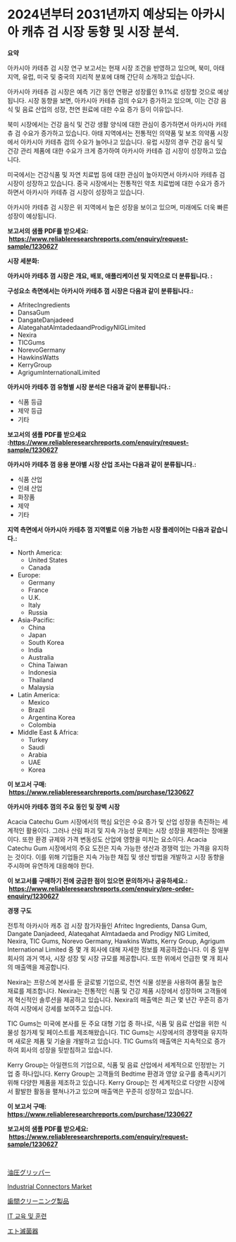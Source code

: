 <p><h1>2024년부터 2031년까지 예상되는 아카시아 캐츄 검 시장 동향 및 시장 분석.</h1></p><p><strong>요약</strong></p>
<p><p>아카시아 카테츄 검 시장 연구 보고서는 현재 시장 조건을 반영하고 있으며, 북미, 아태 지역, 유럽, 미국 및 중국의 지리적 분포에 대해 간단히 소개하고 있습니다. </p><p>아카시아 카테츄 검 시장은 예측 기간 동안 연평균 성장률인 9.1%로 성장할 것으로 예상됩니다. 시장 동향을 보면, 아카시아 카테츄 검의 수요가 증가하고 있으며, 이는 건강 음식 및 음료 산업의 성장, 천연 원료에 대한 수요 증가 등이 이유입니다.</p><p>북미 시장에서는 건강 음식 및 건강 생활 양식에 대한 관심이 증가하면서 아카시아 카테츄 검 수요가 증가하고 있습니다. 아태 지역에서는 전통적인 의약품 및 보조 의약품 시장에서 아카시아 카테츄 검의 수요가 늘어나고 있습니다. 유럽 시장의 경우 건강 음식 및 건강 관리 제품에 대한 수요가 크게 증가하여 아카시아 카테츄 검 시장이 성장하고 있습니다. </p><p>미국에서는 건강식품 및 자연 치료법 등에 대한 관심이 높아지면서 아카시아 카테츄 검 시장이 성장하고 있습니다. 중국 시장에서는 전통적인 약초 치료법에 대한 수요가 증가하면서 아카시아 카테츄 검 시장이 성장하고 있습니다.</p><p>아카시아 카테츄 검 시장은 위 지역에서 높은 성장을 보이고 있으며, 미래에도 더욱 빠른 성장이 예상됩니다.</p></p>
<p><strong>보고서의 샘플 PDF를 받으세요: &nbsp;<a href="https://www.reliableresearchreports.com/enquiry/request-sample/1230627">https://www.reliableresearchreports.com/enquiry/request-sample/1230627</a></strong></p>
<p><strong>시장 세분화:</strong></p>
<p><strong> 아카시아 카테추 껌 시장은 개요, 배포, 애플리케이션 및 지역으로 더 분류됩니다. :</strong></p>
<p><strong>구성요소 측면에서는 아카시아 카테추 껌 시장은 다음과 같이 분류됩니다.:</strong></p>
<p><ul><li>AfritecIngredients</li><li>DansaGum</li><li>DangateDanjadeed</li><li>AlategahatAlmtadedaandProdigyNIGLimited</li><li>Nexira</li><li>TICGums</li><li>NorevoGermany</li><li>HawkinsWatts</li><li>KerryGroup</li><li>AgrigumInternationalLimited</li></ul></p>
<p><strong> 아카시아 카테추 껌 유형별 시장 분석은 다음과 같이 분류됩니다.:</strong></p>
<p><ul><li>식품 등급</li><li>제약 등급</li><li>기타</li></ul></p>
<p><strong>보고서의 샘플 PDF를 받으세요 :<a href="https://www.reliableresearchreports.com/enquiry/request-sample/1230627">https://www.reliableresearchreports.com/enquiry/request-sample/1230627</a></strong></p>
<p><strong> 아카시아 카테추 껌 응용 분야별 시장 산업 조사는 다음과 같이 분류됩니다.:</strong></p>
<p><ul><li>식품 산업</li><li>인쇄 산업</li><li>화장품</li><li>제약</li><li>기타</li></ul></p>
<p><strong>지역 측면에서 아카시아 카테추 껌 지역별로 이용 가능한 시장 플레이어는 다음과 같습니다.:</strong></p>
<p><ul>
    <li>
        North America:
        <ul>
            <li>United States</li>
            <li>Canada</li>
        </ul>
    </li>
    <li>
        Europe:
        <ul>
            <li>Germany</li>
            <li>France</li>
            <li>U.K.</li>
            <li>Italy</li>
            <li>Russia</li>
        </ul>
    </li>
    <li>
        Asia-Pacific:
        <ul>
            <li>China</li>
            <li>Japan</li>
            <li>South Korea</li>
            <li>India</li>
            <li>Australia</li>
            <li>China Taiwan</li>
            <li>Indonesia</li>
            <li>Thailand</li>
            <li>Malaysia</li>
        </ul>
    </li>
    <li>
        Latin America:
        <ul>
            <li>Mexico</li>
            <li>Brazil</li>
            <li>Argentina Korea</li>
            <li>Colombia</li>
        </ul>
    </li>
    <li>
        Middle East & Africa:
        <ul>
            <li>Turkey</li>
            <li>Saudi</li>
            <li>Arabia</li>
            <li>UAE</li>
            <li>Korea</li>
        </ul>
    </li>
    </ul></p>
<p><strong>이 보고서 구매: &nbsp;<a href="https://www.reliableresearchreports.com/purchase/1230627">https://www.reliableresearchreports.com/purchase/1230627</a></strong></p>
<p><strong>아카시아 카테추 껌의 주요 동인 및 장벽 시장</strong></p>
<p><p>Acacia Catechu Gum 시장에서의 핵심 요인은 수요 증가 및 산업 성장을 촉진하는 세계적인 활용이다. 그러나 산림 파괴 및 지속 가능성 문제는 시장 성장을 제한하는 장애물이다. 또한 환경 규제와 가격 변동성도 산업에 영향을 미치는 요소이다. Acacia Catechu Gum 시장에서의 주요 도전은 지속 가능한 생산과 경쟁력 있는 가격을 유지하는 것이다. 이를 위해 기업들은 지속 가능한 채집 및 생산 방법을 개발하고 시장 동향을 주시하며 유연하게 대응해야 한다.</p></p>
<p><strong>이 보고서를 구매하기 전에 궁금한 점이 있으면 문의하거나 공유하세요.: &nbsp;<a href="https://www.reliableresearchreports.com/enquiry/pre-order-enquiry/1230627">https://www.reliableresearchreports.com/enquiry/pre-order-enquiry/1230627</a></strong></p>
<p><strong>경쟁 구도</strong></p>
<p><p>전투적 아카시아 캐추 검 시장 참가자들인 Afritec Ingredients, Dansa Gum, Dangate Danjadeed, Alateqahat Almtadaeda and Prodigy NIG Limited, Nexira, TIC Gums, Norevo Germany, Hawkins Watts, Kerry Group, Agrigum International Limited 중 몇 개 회사에 대해 자세한 정보를 제공하겠습니다. 이 중 일부 회사의 과거 역사, 시장 성장 및 시장 규모를 제공합니다. 또한 위에서 언급한 몇 개 회사의 매출액을 제공합니다.</p><p>Nexira는 프랑스에 본사를 둔 글로벌 기업으로, 천연 식물 성분을 사용하여 품질 높은 재료를 제조합니다. Nexira는 전통적인 식품 및 건강 제품 시장에서 성장하며 고객들에게 혁신적인 솔루션을 제공하고 있습니다. Nexira의 매출액은 최근 몇 년간 꾸준히 증가하여 시장에서 강세를 보여주고 있습니다.</p><p>TIC Gums는 미국에 본사를 둔 주요 대형 기업 중 하나로, 식품 및 음료 산업을 위한 식물성 첨가제 및 페이스트를 제조해왔습니다. TIC Gums는 시장에서의 경쟁력을 유지하며 새로운 제품 및 기술을 개발하고 있습니다. TIC Gums의 매출액은 지속적으로 증가하여 회사의 성장을 뒷받침하고 있습니다.</p><p>Kerry Group는 아일랜드의 기업으로, 식품 및 음료 산업에서 세계적으로 인정받는 기업 중 하나입니다. Kerry Group는 고객들의 Bedtime 환경과 영양 요구를 충족시키기 위해 다양한 제품을 제조하고 있습니다. Kerry Group는 전 세계적으로 다양한 시장에서 활발한 활동을 펼쳐나가고 있으며 매출액은 꾸준히 성장하고 있습니다.</p></p>
<p><strong>이 보고서 구매: &nbsp; <a href="https://www.reliableresearchreports.com/purchase/1230627">https://www.reliableresearchreports.com/purchase/1230627</a></strong></p>
<p><strong>보고서의 샘플 PDF를 받으세요: &nbsp;<a href="https://www.reliableresearchreports.com/enquiry/request-sample/1230627">https://www.reliableresearchreports.com/enquiry/request-sample/1230627</a></strong><strong></strong></p>
<p>&nbsp;</p>
<p><p><a href="https://medium.com/@annchovey1988/%E6%AC%A1%E3%81%AE%E6%96%87%E7%AB%A0%E3%82%92%E6%97%A5%E6%9C%AC%E8%AA%9E%E3%81%AB%E7%BF%BB%E8%A8%B3%E3%81%97%E3%81%BE%E3%81%99-%E6%B2%B9%E5%9C%A7%E3%82%B0%E3%83%AA%E3%83%83%E3%83%91%E3%83%BC%E3%81%AE%E5%B8%82%E5%A0%B4%E3%82%B7%E3%82%A7%E3%82%A2%E3%81%AE%E9%80%B2%E5%8C%96%E3%81%A8%E5%B8%82%E5%A0%B4%E6%88%90%E9%95%B7%E3%83%88%E3%83%AC%E3%83%B3%E3%83%89-2024%E5%B9%B4-2031%E5%B9%B4-dbd38236e70d">油圧グリッパー</a></p><p><a href="https://view.publitas.com/reportprime-1/industrial-connectors-market-share-market-new-trends-analysis-report-by-type-by-application-by-end-use-by-region-and-segment-forecasts-2024-2031/">Industrial Connectors Market</a></p><p><a href="https://github.com/adcxff01450218/Market-Research-Report-List-1/blob/main/70615474085.md">歯間クリーニング製品</a></p><p><a href="https://medium.com/@brisamorar2023/it-%EA%B5%90%EC%9C%A1-%EB%B0%8F-%ED%9B%88%EB%A0%A8-%EC%8B%9C%EC%9E%A5-%EA%B7%9C%EB%AA%A8-%EC%8B%9C%EC%9E%A5-%EC%A0%84%EB%A7%9D-%EB%B0%8F-%EC%8B%9C%EC%9E%A5-%EC%98%88%EC%B8%A1-2024%EB%85%84%EB%B6%80%ED%84%B0-2031%EB%85%84%EA%B9%8C%EC%A7%80-4c8fbcb3742c">IT 교육 및 훈련</a></p><p><a href="https://medium.com/@logaolloway76845/eto%E3%82%B9%E3%83%86%E3%83%AA%E3%83%A9%E3%82%A4%E3%82%B6%E3%83%BC%E5%B8%82%E5%A0%B4-2031%E5%B9%B4%E3%81%BE%E3%81%A7%E3%81%AE%E3%83%88%E3%83%AC%E3%83%B3%E3%83%89-%E4%BA%88%E6%B8%AC-%E7%AB%B6%E4%BA%89%E5%88%86%E6%9E%90-fb2369c3237a">エト滅菌器</a></p></p>